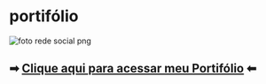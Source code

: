 # portifólio
![foto rede social png](https://github.com/user-attachments/assets/efea69d9-b55e-4abc-ab66-5c60a87ab5f6)

## ➡︎ [Clique aqui para acessar meu Portifólio](https://dev-hudson.github.io/portifolio/) ⬅︎
